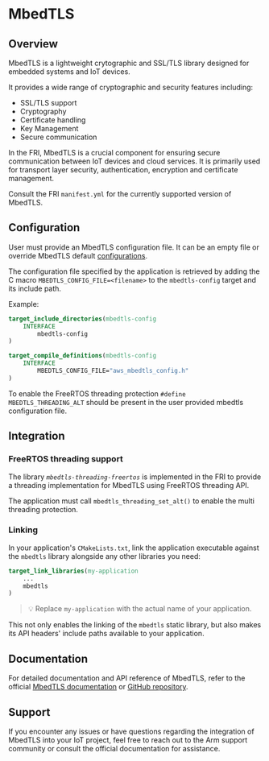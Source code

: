 # MbedTLS

## Overview

MbedTLS is a lightweight crytographic and SSL/TLS library designed for embedded systems and IoT devices.

It provides a wide range of cryptographic and security features including:
* SSL/TLS support
* Cryptography
* Certificate handling
* Key Management
* Secure communication

In the FRI, MbedTLS is a crucial component for ensuring secure communication between IoT devices and
cloud services. It is primarily used for transport layer security, authentication, encryption and certificate management.

Consult the FRI `manifest.yml` for the currently supported version of MbedTLS.

## Configuration

User must provide an MbedTLS configuration file. It can be an empty file or override MbedTLS default [configurations](https://tls.mbed.org/api/config_8h.html).

The configuration file specified by the application is retrieved by adding the C macro `MBEDTLS_CONFIG_FILE=<filename>` to the `mbedtls-config` target and its include path.

Example:

```cmake
target_include_directories(mbedtls-config
    INTERFACE
        mbedtls-config
)

target_compile_definitions(mbedtls-config
    INTERFACE
        MBEDTLS_CONFIG_FILE="aws_mbedtls_config.h"
)
```

To enable the FreeRTOS threading protection `#define MBEDTLS_THREADING_ALT` should be present in the user provided mbedtls configuration file.

## Integration

### FreeRTOS threading support

The library *`mbedtls-threading-freertos`* is implemented in the FRI to provide a threading implementation for MbedTLS using FreeRTOS threading API.

The application must call `mbedtls_threading_set_alt()` to enable the multi threading protection.

### Linking

In your application's `CMakeLists.txt`, link the application executable against the `mbedtls` library alongside
any other libraries you need:

```cmake
target_link_libraries(my-application
    ...
    mbedtls
)
```

> :bulb: Replace `my-application` with the actual name of your application.

This not only enables the linking of the `mbedtls` static library, but also makes its API headers' include paths
available to your application.

## Documentation

For detailed documentation and API reference of MbedTLS, refer to the official [MbedTLS documentation][mbedtls-doc] or [GitHub repository][mbedtls-doc].

## Support

If you encounter any issues or have questions regarding the integration of MbedTLS into your IoT
project, feel free to reach out to the Arm support community or consult the official documentation for
assistance.

[mbedtls-doc]: https://mbed-tls.readthedocs.io/en/latest/
[mbedtls-repo]: https://github.com/Mbed-TLS/mbedtls

